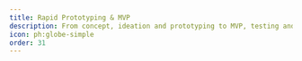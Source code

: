 ```yaml
---
title: Rapid Prototyping & MVP
description: From concept, ideation and prototyping to MVP, testing and launching technology enabled business is in my DNA.
icon: ph:globe-simple
order: 31
---
```

